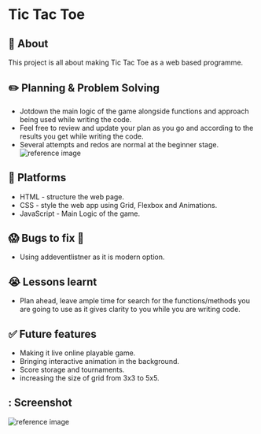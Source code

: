 
# Tic Tac Toe

## :page_facing_up: About
This project is all about making Tic Tac Toe as a web based programme.

## :pencil2: Planning & Problem Solving
- Jotdown the main logic of the game alongside functions and approach being used while writing the code.
- Feel free to review and update your plan as you go and according to the results you get while writing the code.
- Several attempts and redos are normal at the beginner stage.
![reference image](/sei/projects/tic-tac-toe/ticTacToe-2023-04-20-1518%20mirzabaig.png)



## :rocket: Platforms 
- HTML - structure the web page.
- CSS - style the web app using Grid, Flexbox and Animations.
- JavaScript - Main Logic of the game.


## :scream: Bugs to fix :poop:
- Using addeventlistner as it is modern option.

## :sob: Lessons learnt
- Plan ahead, leave ample time for search for the functions/methods you are going to use as it gives clarity to you while you are writing code.

## :white_check_mark: Future features
- Making it live online playable game.
- Bringing interactive animation in the background.
- Score storage and tournaments.
- increasing the size of grid from 3x3 to 5x5.

## : Screenshot
![reference image](/sei/projects/tic-tac-toe/Tic%20Tac%20Toe%20Screen%20Shot.PNG)
